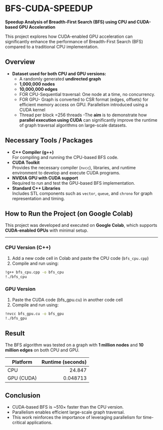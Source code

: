 # BFS-CUDA-SPEEDUP

**Speedup Analysis of Breadth-First Search (BFS) using CPU and CUDA-based GPU Acceleration**

This project explores how CUDA-enabled GPU acceleration can significantly enhance the performance  of Breadth-First Search (BFS) compared to a traditional CPU implementation.

##  Overview
- **Dataset used for both CPU and GPU versions:**
  - A randomly generated **undirected graph**
  - **1,000,000 nodes**
  - **10,000,000 edges**
  - FOR CPU-Sequential traversal: One node at a time, no concurrency.
  - FOR GPU-	Graph is converted to CSR format (edges, offsets) for efficient memory access on GPU. Parallelism introduced using a CUDA kernel
  - Thread per block =256 threads
-The **aim** is to demonstrate how **parallel execution using CUDA** can significantly improve the runtime of graph traversal algorithms on large-scale datasets.

##  Necessary Tools / Packages
- **C++ Compiler (g++)**  
  For compiling and running the CPU-based BFS code.
- **CUDA Toolkit**  
  Provides the necessary compiler (`nvcc`), libraries, and runtime environment to develop and execute CUDA programs.
- **NVIDIA GPU with CUDA support**  
  Required to run and test the GPU-based BFS implementation.
- **Standard C++ Libraries**  
  Includes STL components such as `vector`, `queue`, and `chrono` for graph representation and timing.

##  How to Run the Project (on Google Colab)

This project was developed and executed on **Google Colab**, which supports **CUDA-enabled GPUs** with minimal setup.

---

### CPU Version (C++)
1. Add a new code cell in Colab and paste the CPU code (`bfs_cpu.cpp`)
2. Compile and run using:
```bash
!g++ bfs_cpu.cpp -o bfs_cpu
!./bfs_cpu
```
### GPU Version 
1. Paste the CUDA code (bfs_gpu.cu) in another code cell
2. Compile and run using:
```bash
!nvcc bfs_gpu.cu -o bfs_gpu
!./bfs_gpu
```

##  Result
The BFS algorithm was tested on a graph with **1 million nodes** and **10 million edges** on both CPU and GPU.

| Platform | Runtime (seconds) |
|----------|------------------:|
| CPU      | 24.847            |
| GPU (CUDA) | 0.048713         |

##  Conclusion

- CUDA-based BFS is ~510× faster than the CPU version.
- Parallelism enables efficient large-scale graph traversal.
- This work reinforces the importance of leveraging parallelism for time-critical applications.
